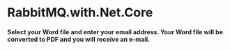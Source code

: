 # RabbitMQ.with.Net.Core

#### Select your Word file and enter your email address. Your Word file will be converted to PDF and you will receive an e-mail.
